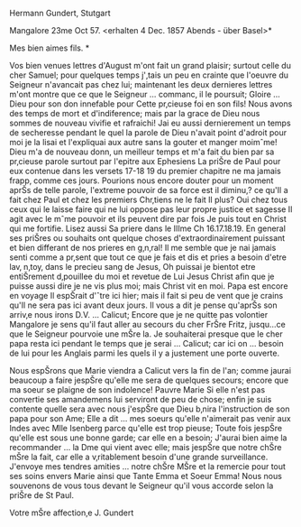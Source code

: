 Hermann Gundert, Stutgart

 Mangalore 23me Oct 57.
 <erhalten 4 Dec. 1857 Abends - über Basel>*

Mes bien aimes fils. <Herm Sam>*

Vos bien venues lettres d'August m'ont fait un grand plaisir; surtout celle du cher Samuel; pour quelques temps j'‚tais un peu en crainte que l'oeuvre du Seigneur n'avancait pas chez lui; maintenant les deux dernieres lettres m'ont montre que ce que le Seigneur … commanc‚ il le poursuit; Gloire … Dieu pour son don innefable pour Cette pr‚cieuse foi en son fils! Nous avons des temps de mort et d'indiference; mais par la grace de Dieu nous sommes de nouveau vivifie et rafraichi! Jai eu aussi dernierement un temps de secheresse pendant le quel la parole de Dieu n'avait point d'adroit pour moi je la lisai et l'expliquai aux autre sans la gouter et manger moimˆme! Dieu m'a de nouveau donn‚ un meilleur temps et m'a fait du bien par sa pr‚cieuse parole surtout par l'epitre aux Ephesiens La priŠre de Paul pour eux contenue dans les versets 17-18 19 du premier chapitre ne ma jamais frapp‚ comme ces jours. Pourions nous encore douter pour un moment aprŠs de telle parole, l'extreme pouvoir de sa force est il diminu‚? ce qu'Il a fait chez Paul et chez les premiers Chr‚tiens ne le fait Il plus? Oui chez tous ceux qui le laisse faire qui ne lui oppose pas leur propre justice et sagesse Il agit avec le mˆme pouvoir et ils peuvent dire par fois Je puis tout en Christ qui me fortifie. Lisez aussi Sa priere dans le IIIme Ch 16.17.18.19. En general ses priŠres ou souhaits ont quelque choses d'extraordinairement puissant et bien differant de nos prieres en g‚n‚ral! Il me semble que je nai jamais senti comme a pr‚sent que tout ce que je fais et dis et pries a besoin d'etre lav‚ n‚toy‚ dans le precieu sang de Jesus, Oh puissai je bientot etre entiŠrement d‚pouillee du moi et revetue de Lui Jesus Christ afin que je puisse aussi dire je ne vis plus moi; mais Christ vit en moi. 
Papa est encore en voyage Il espŠrait d'ˆtre ici hier; mais il fait si peu de vent que je crains qu'Il ne sera pas ici avant deux jours. Il vous a dit je pense qu'aprŠs son arriv‚e nous irons D.V. … Calicut; Encore que je ne quitte pas volontier Mangalore je sens qu'il faut aller au secours du cher FrŠre Fritz, jusqu…ce que le Seigneur pourvoie une mŠre la. Je souhaiterai presque que le cher papa resta ici pendant le temps que je serai … Calicut; car ici on … besoin de lui pour les Anglais parmi les quels il y a justement une porte ouverte.

Nous espŠrons que Marie viendra a Calicut vers la fin de l'an; comme jaurai beaucoup a faire jespŠre qu'elle me sera de quelques secours; encore que ma soeur se plaigne de son indolence! Pauvre Marie Si elle n'est pas convertie ses amandemens lui serviront de peu de chose; enfin je suis contente quelle sera avec nous j'espŠre que Dieu b‚nira l'instruction de son papa pour son Ame; Elle a dit … mes soeurs qu'elle n'aimerait pas venir aux Indes avec Mlle Isenberg parce qu'elle est trop pieuse; Toute fois jespŠre qu'elle est sous une bonne garde; car elle en a besoin; J'aurai bien aime la recommander … la Dme qui vient avec elle; mais jespŠre que notre chŠre mŠre la fait, car elle a v‚ritablement besoin d'une grande surveillance. 
J'envoye mes tendres amities … notre chŠre MŠre et la remercie pour tout ses soins envers Marie ainsi que Tante Emma et Soeur Emma! Nous nous souvenons de vous tous devant le Seigneur qu'il vous accorde selon la priŠre de St Paul.

 Votre mŠre affection‚e J. Gundert


